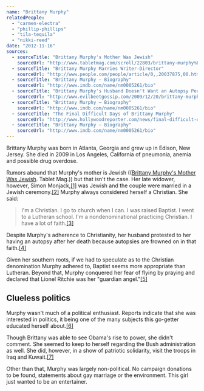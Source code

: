 ```yaml
---
name: "Brittany Murphy"
relatedPeople:
  - "carmen-electra"
  - "phillip-phillips"
  - "tila-tequila"
  - "nikki-reed"
date: "2012-11-16"
sources:
  - sourceTitle: "Brittany Murphy's Mother Was Jewish"
    sourceUrl: "http://www.tabletmag.com/scroll/22803/brittany-murphy%E2%80%99s-mother-was-jewish"
  - sourceTitle: "Brittany Murphy Marries Writer-Director"
    sourceUrl: "http://www.people.com/people/article/0,,20037875,00.html"
  - sourceTitle: "Brittany Murphy – Biography"
    sourceUrl: "http://www.imdb.com/name/nm0005261/bio"
  - sourceTitle: "Brittany Murphy's Husband Doesn't Want an Autopsy Performed"
    sourceUrl: "http://www.evilbeetgossip.com/2009/12/20/brittany-murphys-husband-doesnt-want-an-autopsy-performed-related-cocaine-is-evil/"
  - sourceTitle: "Brittany Murphy – Biography"
    sourceUrl: "http://www.imdb.com/name/nm0005261/bio"
  - sourceTitle: "The Final Difficult Days of Brittany Murphy"
    sourceUrl: "http://www.hollywoodreporter.com/news/final-difficult-days-brittany-murphy-70059"
  - sourceTitle: "Brittany Murphy – Biography"
    sourceUrl: "http://www.imdb.com/name/nm0005261/bio"
---
```


Brittany Murphy was born in Atlanta, Georgia and grew up in Edison, New Jersey. She died in 2009 in Los Angeles, California of pneumonia, anemia and possible drug overdose.

Rumors abound that Murphy's mother is Jewish (([Brittany Murphy's Mother Was Jewish](http://www.tabletmag.com/scroll/22803/brittany-murphy%E2%80%99s-mother-was-jewish). Tablet Mag.)) but that isn't the case. Her late widower, however, Simon Monjack,<a class="source-citation" href="http://www.tabletmag.com/scroll/22803/brittany-murphy%E2%80%99s-mother-was-jewish" title="Brittany Murphy&apos;s Mother Was Jewish">[1]</a> was Jewish and the couple were married in a Jewish ceremony.<a class="source-citation" href="http://www.people.com/people/article/0,,20037875,00.html" title="Brittany Murphy Marries Writer-Director">[2]</a> Murphy always considered herself a Christian. She said:

>I'm a Christian. I go to church when I can. I was raised Baptist. I went to a Lutheran school. I'm a nondenominational practicing Christian. I have a lot of faith.<a class="source-citation" href="http://www.imdb.com/name/nm0005261/bio" title="Brittany Murphy – Biography">[3]</a>

Despite Murphy's adherence to Christianity, her husband protested to her having an autopsy after her death because autopsies are frowned on in that faith.<a class="source-citation" href="http://www.evilbeetgossip.com/2009/12/20/brittany-murphys-husband-doesnt-want-an-autopsy-performed-related-cocaine-is-evil/" title="Brittany Murphy&apos;s Husband Doesn&apos;t Want an Autopsy Performed">[4]</a>

Given her southern roots, if we had to speculate as to the Christian denomination Murphy adhered to, Baptist seems more appropriate than Lutheran. Beyond that, Murphy conquered her fear of flying by praying and declared that Lionel Ritchie was her "guardian angel."<a class="source-citation" href="http://www.imdb.com/name/nm0005261/bio" title="Brittany Murphy – Biography">[5]</a>

## Clueless politics

Murphy wasn't much of a political enthusiast. Reports indicate that she was interested in politics, it being one of the many subjects this go-getter educated herself about.<a class="source-citation" href="http://www.hollywoodreporter.com/news/final-difficult-days-brittany-murphy-70059" title="The Final Difficult Days of Brittany Murphy">[6]</a>

Though Brittany was able to see Obama's rise to power, she didn't comment. She seemed to keep to herself regarding the Bush administration as well. She did, however, in a show of patriotic solidarity, visit the troops in Iraq and Kuwait.<a class="source-citation" href="http://www.imdb.com/name/nm0005261/bio" title="Brittany Murphy – Biography">[7]</a>

Other than that, Murphy was largely non-political. No campaign donations to be found, statements about gay marriage or the environment. This girl just wanted to be an entertainer.